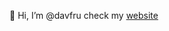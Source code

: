 👋 Hi, I’m @davfru check my [website](https://davidefruci.com)


<!---
davfru/davfru is a ✨ special ✨ repository because its `README.md` (this file) appears on your GitHub profile.
You can click the Preview link to take a look at your changes.
--->
